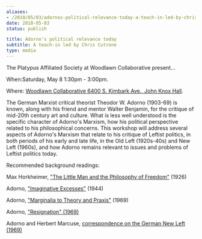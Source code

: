 ```yaml
---
aliases:
- /2010/05/03/adornos-political-relevance-today-a-teach-in-led-by-chris-cutrone
date: 2010-05-03
status: publish

title: Adorno's political relevance today
subtitle: A teach-in led by Chris Cutrone
type: media
---
```


The Platypus Affiliated Society at Woodlawn Collaborative present...

When:Saturday, May 8 1:30pm - 3:00pm.

Where: [Woodlawn Collaborative 6400 S. Kimbark Ave., John Knox Hall](http://maps.google.com/maps?f=q&source=s_q&hl=en&geocode=&q=6400+S.+Kimbark+Ave,+Chicago&sll=37.0625,-95.677068&sspn=47.301626,92.460937&ie=UTF8&hq=&hnear=6400+S+Kimbark+Ave,+Chicago,+Cook,+Illinois+60637&z=16).

The German Marxist critical theorist Theodor W. Adorno (1903-69) is known, along with his friend and mentor Walter Benjamin, for the critique of mid-20th century art and culture. What is less well understood is the specific character of Adorno's Marxism, how his political perspective related to his philosophical concerns. This workshop will address several aspects of Adorno's Marxism that relate to his critique of Leftist politics, in both periods of his early and late life, in the Old Left (1920s-40s) and New Left (1960s), and how Adorno remains relevant to issues and problems of Leftist politics today.

Recommended background readings:

Max Horkheimer, ["The Little Man and the Philosophy of Freedom"](/file/readings/readings/horkheimer_dawnex.pdf) (1926)

Adorno, ["Imaginative Excesses"](/file/readings/readings/adorno_imaginativeexcesses.pdf) (1944)

Adorno, ["Marginalia to Theory and Praxis"](/file/readings/readings/adorno_marginaliatheorypraxis.pdf) (1969)

Adorno, ["Resignation" (1969)](/file/readings/adorno_resignation1969.pdf)

Adorno and Herbert Marcuse, [correspondence on the German New Left (1969)](/file/readings/adornomarcuse_germannewleft.pdf)
